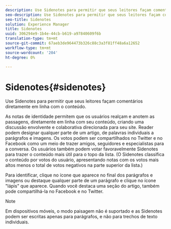 ```yaml
---
description: Use Sidenotes para permitir que seus leitores façam comentários diretamente em linha com o conteúdo.
seo-description: Use Sidenotes para permitir que seus leitores façam comentários diretamente em linha com o conteúdo.
seo-title: Sidenotes
solution: Experience Manager
title: Sidenotes
uuid: 306294e9-1b4e-44cb-b619-a97840609f6b
translation-type: tm+mt
source-git-commit: 67aeb3de964473b326c88c3a3f81ff48a6a12652
workflow-type: tm+mt
source-wordcount: '204'
ht-degree: 0%

---
```



# Sidenotes{#sidenotes}

Use Sidenotes para permitir que seus leitores façam comentários diretamente em linha com o conteúdo.

As notas de identidade permitem que os usuários realçam e anotem as passagens, diretamente em linha com seu conteúdo, criando uma discussão envolvente e colaborativa direcionada para seu site. Reader podem designar qualquer parte de um artigo, de palavras individuais a parágrafos e imagens. Os votos podem ser compartilhados no Twitter e no Facebook como um meio de trazer amigos, seguidores e especialistas para a conversa. Os usuários também podem votar favoravelmente Sidenotes para trazer o conteúdo mais útil para o topo da lista. (O Sidenotes classifica o conteúdo por votos do usuário, apresentando notas com os votos mais altos menos o total de votos negativos na parte superior da lista.)

Para identificar, clique no ícone que aparece no final dos parágrafos e imagens ou destaque qualquer parte de um parágrafo e clique no ícone &quot;lápis&quot; que aparece. Quando você destaca uma seção do artigo, também pode compartilhá-la no Facebook e no Twitter.

>[!NOTE]
>
>Em dispositivos móveis, o modo paisagem não é suportado e as Sidenotes podem ser escritas apenas para parágrafos, e não para trechos de texto individuais.


